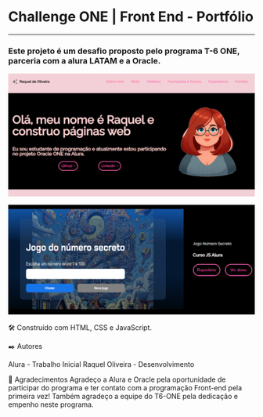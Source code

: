 # Challenge ONE | Front End - Portfólio
---

### Este projeto é um desafio proposto pelo programa T-6 ONE, parceria com a alura LATAM e a Oracle.

<p align="center" >
     <img width="600" heigth="600" src="assets/telaportifolio.png">
</p>


<p align="center" >
     <img width="600" heigth="600" src="assets/Jogons.png">
</p>


🛠️ Construído com
HTML, CSS e JavaScript.

✒️ Autores

Alura - Trabalho Inicial 
Raquel Oliveira - Desenvolvimento

🎁 Agradecimentos
Agradeço a Alura e Oracle pela oportunidade de participar do programa e ter contato com a programação Front-end pela primeira vez!
Também agradeço a equipe do T6-ONE pela dedicação e empenho neste programa.



